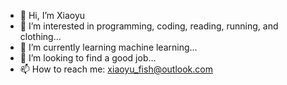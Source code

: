 - 👋 Hi, I’m Xiaoyu
- 👀 I’m interested in programming, coding, reading, running, and clothing...
- 🌱 I’m currently learning machine learning...
- 💞️ I’m looking to find a good job...
- 📫 How to reach me: xiaoyu_fish@outlook.com

<!---
fish0404/fish0404 is a ✨ special ✨ repository because its `README.md` (this file) appears on your GitHub profile.
You can click the Preview link to take a look at your changes.
--->
